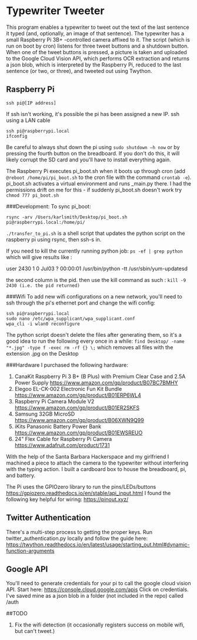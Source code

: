 # Typewriter Tweeter #
This program enables a typewriter to tweet out the text of the last sentence it typed 
(and, optionally, an image of that sentence). The typewriter has a small Raspberry Pi 3B+ -controlled camera affixed to it. The script (which is run on boot by cron) listens for three tweet buttons
and a shutdown button. When one of the tweet buttons is pressed, a picture is taken and uploaded to the 
Google Cloud Vision API, which performs OCR extraction and returns a json blob, which is interpreted by the
Raspberry Pi, reduced to the last sentence (or two, or three), and tweeted out using Twython.

## Raspberry Pi ##
```
ssh pi@[IP address]
```
If ssh isn't working, it's possible the pi has been assigned a new IP. ssh using a LAN cable
```
ssh pi@raspberrypi.local
ifconfig
```

Be careful to always shut down the pi using ```sudo shutdown –h now``` or by pressing 
the fourth button on the breadboard. 
If you don't do this, it will likely
corrupt the SD card and you'll have to install everything again. 

The Raspberry Pi executes pi_boot.sh when it boots up through cron (add ```@reboot /home/pi/pi_boot.sh``` 
to the cron file with the command ```crontab -e```). pi_boot.sh activates a virtual environment and 
runs _main.py there.
I had the permissions drift on me for this - if suddenly pi_boot.sh doesn't work try ```chmod 777 pi_boot.sh```

###Development:
To sync pi_boot:
```
rsync -arv /Users/karlsmith/Desktop/pi_boot.sh pi@raspberrypi.local:/home/pi/
```
```./transfer_to_pi.sh``` is a shell script that updates the python script on the raspberry pi using rsync, then ssh-s in.

If you need to kill the currently running python job:
```ps -ef | grep python```
which will give results like :

user      2430     1  0 Jul03 ?        00:00:01 /usr/bin/python -tt /usr/sbin/yum-updatesd

the second column is the pid. then use the kill command as such :
```kill -9 2430 (i.e. the pid returned)```

###Wifi
To add new wifi configurations on a new network, you'll need to ssh through the 
pi's ethernet port and change the wifi config:
```
ssh pi@raspberrypi.local
sudo nano /etc/wpa_supplicant/wpa_supplicant.conf
wpa_cli -i wlan0 reconfigure
```

The python script doesn't delete the files after generating them, so it's a good idea to run the following every once in a while:
```find Desktop/ -name "*.jpg" -type f -exec rm -rf {} \;```
which removes all files with the extension .jpg on the Desktop

###Hardware
I purchased the following hardware:
1) CanaKit Raspberry Pi 3 B+ (B Plus) with Premium Clear Case and 2.5A Power Supply https://www.amazon.com/gp/product/B07BC7BMHY
2) Elegoo EL-CK-002 Electronic Fun Kit Bundle https://www.amazon.com/gp/product/B01ERP6WL4
3) Raspberry Pi Camera Module V2 https://www.amazon.com/gp/product/B01ER2SKFS
4) Samsung 32GB MicroSD https://www.amazon.com/gp/product/B06XWN9Q99
5) iKits Panasonic Battery Power Bank https://www.amazon.com/gp/product/B01EWSREUO
6) 24" Flex Cable for Raspberry Pi Camera https://www.adafruit.com/product/1731

With the help of the Santa Barbara Hackerspace and my girlfriend I 
machined a piece to attach the camera to the typewriter without 
interfering with the typing action. I built a cardboard box to house the breadboard, pi, and battery.  

The Pi uses the GPIOzero library to run the pins/LEDs/buttons
https://gpiozero.readthedocs.io/en/stable/api_input.html
I found the following key helpful for wiring: https://pinout.xyz/ 

## Twitter Authentication ##
There's a multi-step process to getting the proper keys. Run twitter_authentication.py locally and follow the guide here:
https://twython.readthedocs.io/en/latest/usage/starting_out.html#dynamic-function-arguments

## Google API ##
You'll need to generate credentials for your pi to call the google cloud vision API. 
Start here: https://console.cloud.google.com/apis
Click on credentials. I've saved mine as a json blob in a folder (not included in the repo) called /auth

##TODO
1) Fix the wifi detection (it occasionally registers success on mobile wifi, but can't tweet.)
